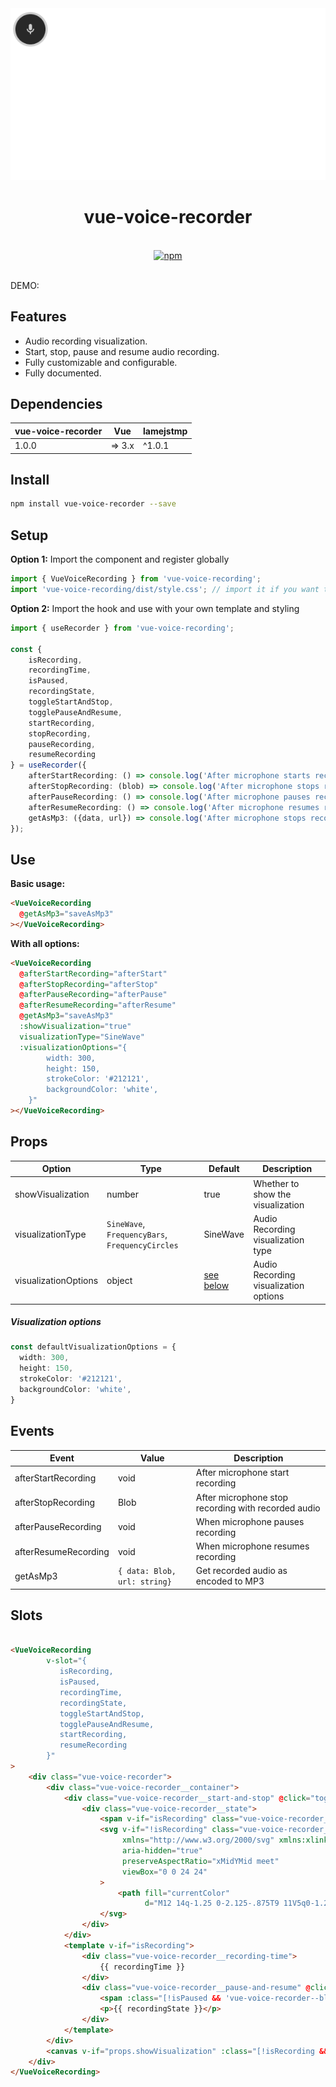 <div align="center">
  <img src="https://github.com/TheCoderDream/ngx-mic-recorder/blob/main/projects/ngx-mic-recorder/misc/documentation-assets/ngx-voice-recording.gif?raw=true" alt="Angular Microphone Recorder">
  <br>
  <h1>vue-voice-recorder</h1>
  <br>
  <a href="https://www.npmjs.org/package/ngx-toastr">
    <img src="https://badge.fury.io/js/vue-voice-recording.svg" alt="npm">
  </a>
  <br>
  <br>
</div>

DEMO: 

## Features

- Audio recording visualization.
- Start, stop, pause and resume audio recording.
- Fully customizable and configurable.
- Fully documented.

## Dependencies

| vue-voice-recorder | Vue    | lamejstmp |
|--------------------|--------|-----------|
| 1.0.0              | => 3.x | ^1.0.1    |


## Install

```bash
npm install vue-voice-recorder --save
```

## Setup

**Option 1:** Import the component and register globally

```ts
import { VueVoiceRecording } from 'vue-voice-recording';
import 'vue-voice-recording/dist/style.css'; // import it if you want to use the default template.
```

**Option 2:** Import the hook and use with your own template and styling

```ts
import { useRecorder } from 'vue-voice-recording';

const {
    isRecording,
    recordingTime,
    isPaused,
    recordingState,
    toggleStartAndStop,
    togglePauseAndResume,
    startRecording,
    stopRecording,
    pauseRecording,
    resumeRecording
} = useRecorder({
    afterStartRecording: () => console.log('After microphone starts recording'),
    afterStopRecording: (blob) => console.log('After microphone stops recording'),
    afterPauseRecording: () => console.log('After microphone pauses recording'),
    afterResumeRecording: () => console.log('After microphone resumes recording'),
    getAsMp3: ({data, url}) => console.log('After microphone stops recording and audio encoded to mp3'),
});
```

## Use

**Basic usage:**

```html
<VueVoiceRecording
  @getAsMp3="saveAsMp3"
></VueVoiceRecording>
```

**With all options:**
```html
<VueVoiceRecording
  @afterStartRecording="afterStart"
  @afterStopRecording="afterStop"
  @afterPauseRecording="afterPause"
  @afterResumeRecording="afterResume"
  @getAsMp3="saveAsMp3"
  :showVisualization="true"
  visualizationType="SineWave"
  :visualizationOptions="{
        width: 300,
        height: 150,
        strokeColor: '#212121',
        backgroundColor: 'white',
    }"
></VueVoiceRecording>
```

## Props

| Option               | Type                                                  | Default                             | Description                           |
|----------------------|-------------------------------------------------------|-------------------------------------|---------------------------------------|
| showVisualization    | number                                                | true                                | Whether to show the visualization     |
| visualizationType    | ``SineWave``, ``FrequencyBars``, ``FrequencyCircles`` | SineWave                            | Audio Recording visualization type    |
| visualizationOptions | object                                                | [see below](#visualization-options) | Audio Recording visualization options |

##### Visualization options

```typescript
const defaultVisualizationOptions = {
  width: 300,
  height: 150,
  strokeColor: '#212121',
  backgroundColor: 'white',
}
```

## Events

| Event                | Value                        | Description                                          |
|----------------------|------------------------------|------------------------------------------------------|
| afterStartRecording  | void                         | After microphone start recording                     |
| afterStopRecording   | Blob                         | After microphone stop recording  with recorded audio |
| afterPauseRecording  | void                         | When microphone pauses recording                     |
| afterResumeRecording | void                         | When microphone resumes recording                    |
| getAsMp3             | `{ data: Blob, url: string}` | Get recorded audio as encoded to MP3                 |


## Slots

```html

<VueVoiceRecording
        v-slot="{
           isRecording,
           isPaused,
           recordingTime,
           recordingState,
           toggleStartAndStop,
           togglePauseAndResume,
           startRecording,
           resumeRecording
        }"
>
    <div class="vue-voice-recorder">
        <div class="vue-voice-recorder__container">
            <div class="vue-voice-recorder__start-and-stop" @click="toggleStartAndStop">
                <div class="vue-voice-recorder__state">
                    <span v-if="isRecording" class="vue-voice-recorder__stop"></span>
                    <svg v-if="!isRecording" class="vue-voice-recorder__start"
                         xmlns="http://www.w3.org/2000/svg" xmlns:xlink="http://www.w3.org/1999/xlink"
                         aria-hidden="true"
                         preserveAspectRatio="xMidYMid meet"
                         viewBox="0 0 24 24"
                    >
                        <path fill="currentColor"
                              d="M12 14q-1.25 0-2.125-.875T9 11V5q0-1.25.875-2.125T12 2q1.25 0 2.125.875T15 5v6q0 1.25-.875 2.125T12 14Zm-1 7v-3.075q-2.6-.35-4.3-2.325Q5 13.625 5 11h2q0 2.075 1.463 3.537Q9.925 16 12 16t3.538-1.463Q17 13.075 17 11h2q0 2.625-1.7 4.6q-1.7 1.975-4.3 2.325V21Z"></path>
                    </svg>
                </div>
            </div>
            <template v-if="isRecording">
                <div class="vue-voice-recorder__recording-time">
                    {{ recordingTime }}
                </div>
                <div class="vue-voice-recorder__pause-and-resume" @click="togglePauseAndResume">
                    <span :class="[!isPaused && 'vue-voice-recorder--blink']"></span>
                    <p>{{ recordingState }}</p>
                </div>
            </template>
        </div>
        <canvas v-if="props.showVisualization" :class="[!isRecording && 'visualization--hidden']" ref="canvas"></canvas>
    </div>
</VueVoiceRecording>
```
